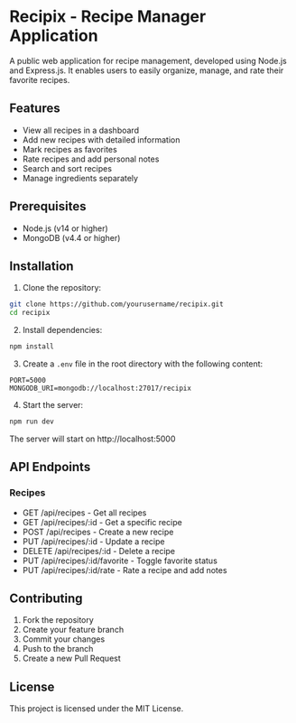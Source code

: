 # Recipix - Recipe Manager Application

A public web application for recipe management, developed using Node.js and Express.js. It enables users to easily organize, manage, and rate their favorite recipes.

## Features

- View all recipes in a dashboard
- Add new recipes with detailed information
- Mark recipes as favorites
- Rate recipes and add personal notes
- Search and sort recipes
- Manage ingredients separately

## Prerequisites

- Node.js (v14 or higher)
- MongoDB (v4.4 or higher)

## Installation

1. Clone the repository:
```bash
git clone https://github.com/yourusername/recipix.git
cd recipix
```

2. Install dependencies:
```bash
npm install
```

3. Create a `.env` file in the root directory with the following content:
```
PORT=5000
MONGODB_URI=mongodb://localhost:27017/recipix
```

4. Start the server:
```bash
npm run dev
```

The server will start on http://localhost:5000

## API Endpoints

### Recipes
- GET /api/recipes - Get all recipes
- GET /api/recipes/:id - Get a specific recipe
- POST /api/recipes - Create a new recipe
- PUT /api/recipes/:id - Update a recipe
- DELETE /api/recipes/:id - Delete a recipe
- PUT /api/recipes/:id/favorite - Toggle favorite status
- PUT /api/recipes/:id/rate - Rate a recipe and add notes

## Contributing

1. Fork the repository
2. Create your feature branch
3. Commit your changes
4. Push to the branch
5. Create a new Pull Request

## License

This project is licensed under the MIT License. 